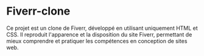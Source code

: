 # Fiverr-clone
Ce projet est un clone de Fiverr, développé en utilisant uniquement HTML et CSS. Il reproduit l'apparence et la disposition du site Fiverr, permettant de mieux comprendre et pratiquer les compétences en conception de sites web.
